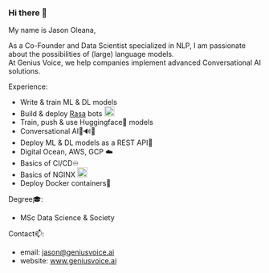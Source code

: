 ### Hi there 👋

My name is Jason Oleana,

As a Co-Founder and Data Scientist specialized in NLP, I am passionate about the possibilities of (large) language models.<br>
At Genius Voice, we help companies implement advanced Conversational AI solutions.

Experience: 
- Write & train ML & DL models
- Build & deploy [Rasa](https://rasa.com/) bots <img src="https://user-images.githubusercontent.com/50959934/127144328-641960dd-170e-4937-a2fb-35f30a4f0107.png" width="20" height="20">
- Train, push & use Huggingface🤗 models
- Conversational AI💬🔊🤖
- Deploy ML & DL models as a REST API🚀
- Digital Ocean, AWS, GCP ☁️
- Basics of CI/CD♾️
- Basics of NGINX <img src="https://user-images.githubusercontent.com/50959934/127143881-e82cbbe2-e262-4359-9669-35301a286f00.png" width="20" height="20">
- Deploy Docker containers🐋

Degree🎓: 
- MSc Data Science & Society

Contact📫:
- email: jason@geniusvoice.ai
- website: www.geniusvoice.ai


<!--
**Jason-Oleana/Jason-Oleana** is a ✨ _special_ ✨ repository because its `README.md` (this file) appears on your GitHub profile.

Here are some ideas to get you started:

- 🔭 I’m currently working on ...
- 🌱 I’m currently learning ...
- 👯 I’m looking to collaborate on ...
- 🤔 I’m looking for help with ...
- 💬 Ask me about ...
- 📫 How to reach me: ...
- 😄 Pronouns: ...
- ⚡ Fun fact: ...
-->
